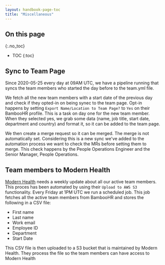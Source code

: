 ```yaml
---
layout: handbook-page-toc
title: "Miscellaneous"
---
```


## On this page

{:.no_toc}

- TOC
{:toc}

## Sync to Team Page
Since 2020-05-25 every day at 09AM UTC, we have a pipeline running that syncs the team members who started
the day before to the team.yml file.

We fetch all the new team members with a start date of the previous day and check if they opted-in on
being synec to the team page. Opt-in happens by setting `Export Name/Location to Team Page?` to `Yes`
on their BambooHR profile. This is a task on day one for the new team member. When they selected yes, we
grab some data (name, job title, start date, department and country) and format it, so it can be added to
the team page.

We then create a merge request so it can be merged. The merge is not automatically set. Considering this
is a new sync we've added to the automation process we want to check the MRs before setting them to merge.
This check happens by the People Operations Engineer and the Senior Manager, People Operations.

## Team members to Modern Health
[Modern Health](/handbook/total-rewards/benefits/modern-health) needs a weekly update about all our active
team members. This proces has been automated by using their `Upload to AWS S3` functionality. Every Friday
at 1PM UTC we run a scheduled job. This job fetches all the active team members from BambooHR and stores
the following in a CSV file:
- First name
- Last name
- Work email
- Employee ID
- Department
- Start Date

This CSV file is then uploaded to a S3 bucket that is maintained by Modern Health. They process the file
so the team members can have access to Modern Health
